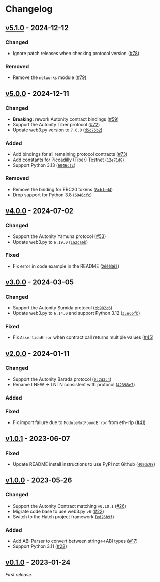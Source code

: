 # Changelog

<!--
----------------------------
      Common Changelog
----------------------------
https://common-changelog.org
----------------------------

Template:

## [vX.Y.Z] - YYYY-MM-DD

### Changed

### Added

### Removed

### Fixed
-->

## [v5.1.0] - 2024-12-12

### Changed

- Ignore patch releases when checking protocol version ([#78](https://github.com/autonity/autonity.py/pull/78))

### Removed

- Remove the `networks` module ([#79](https://github.com/autonity/autonity.py/pull/79))

## [v5.0.0] - 2024-12-11

### Changed

- **Breaking:** rework Autonity contract bindings ([#59](https://github.com/autonity/autonity.py/pull/59))
- Support the Autonity Tiber protocol ([#72](https://github.com/autonity/autonity.py/pull/72))
- Update web3.py version to `7.6.0` ([`d5c75b2`](https://github.com/autonity/autonity.py/commit/d5c75b2))

### Added

- Add bindings for all remaining protocol contracts ([#73](https://github.com/autonity/autonity.py/issues/73))
- Add constants for Piccadilly (Tiber) Testnet ([`12e71d8`](https://github.com/autonity/autonity.py/commit/12e71d8))
- Support Python 3.13 ([`6046cfc`](https://github.com/autonity/autonity.py/commit/6046cfc))

### Removed

- Remove the binding for ERC20 tokens ([`8cb1ed4`](https://github.com/autonity/autonity.py/commit/8cb1ed4bdb1665dd9efb7b39ba3f504f9ebc04a1))
- Drop support for Python 3.8 ([`6046cfc`](https://github.com/autonity/autonity.py/commit/6046cfc))

## [v4.0.0] - 2024-07-02

### Changed

- Support the Autonity Yamuna protocol ([#53](https://github.com/autonity/autonity.py/issues/53))
- Update web3.py to `6.19.0` ([`1a2ca6b`](https://github.com/autonity/autonity.py/commit/1a2ca6b))

### Fixed

- Fix error in code example in the README ([`2600363`](https://github.com/autonity/autonity.py/commit/2600363))

## [v3.0.0] - 2024-03-05

### Changed

- Support the Autonity Sumida protocol ([`bb982c6`](https://github.com/autonity/autonity.py/commit/bb982c6))
- Update web3.py to `6.14.0` and support Python 3.12 ([`35965fb`](https://github.com/autonity/autonity.py/commit/35965fb))

### Fixed

- Fix `AssertionError` when contract call returns multiple values ([#45](https://github.com/autonity/autonity.py/pull/45))

## [v2.0.0] - 2024-01-11

### Changed

- Support the Autonity Barada protocol ([`0c2d3c4`](https://github.com/autonity/autonity.py/commit/0c2d3c4))
- Rename LNEW -> LNTN consistent with protocol ([`42398e7`](https://github.com/autonity/autonity.py/commit/42398e7))

### Added

### Fixed

- Fix import failure due to `ModuleNotFoundError` from eth-rlp ([#41](https://github.com/autonity/autonity.py/issues/41))

## [v1.0.1] - 2023-06-07

### Fixed

- Update README install instructions to use PyPI not Github ([`409dc98`](https://github.com/autonity/autonity.py/commit/409dc98))

## [v1.0.0] - 2023-05-26

### Changed

- Support the Autonity Contract matching `v0.10.1` ([#26](https://github.com/autonity/autonity.py/issues/26))
- Migrate code base to use web3.py `v6` ([#22](https://github.com/autonity/autonity.py/issues/22))
- Switch to the Hatch project framework ([`ed26b9f`](https://github.com/autonity/autonity.py/commit/ed26b9f))

### Added

- Add ABI Parser to convert between string<->ABI types ([#17](https://github.com/autonity/autonity.py/pull/17))
- Support Python 3.11 ([#22](https://github.com/autonity/autonity.py/issues/22))

## [v0.1.0] - 2023-01-24

_First release._

<!-- [vX.Y.Z]: https://github.com/autonity/autonity.py/releases/tag/vX.Y.Z -->
[v5.1.0]: https://github.com/autonity/autonity.py/releases/tag/v5.1.0
[v5.0.0]: https://github.com/autonity/autonity.py/releases/tag/v5.0.0
[v4.0.0]: https://github.com/autonity/autonity.py/releases/tag/v4.0.0
[v3.0.0]: https://github.com/autonity/autonity.py/releases/tag/v3.0.0
[v2.0.0]: https://github.com/autonity/autonity.py/releases/tag/v2.0.0
[v1.0.1]: https://github.com/autonity/autonity.py/releases/tag/v1.0.1
[v1.0.0]: https://github.com/autonity/autonity.py/releases/tag/v1.0.0
[v0.1.0]: https://github.com/autonity/autonity.py/releases/tag/v0.1.0
